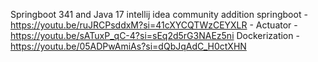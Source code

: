 Springboot 341 and Java 17
intellij idea community addition  springboot - https://youtu.be/ruJRCPsddxM?si=41cXYCQTWzCEYXLR -
Actuator - https://youtu.be/sATuxP_qC-4?si=sEq2d5rG3NAEz5ni
Dockerization - https://youtu.be/05ADPwAmiAs?si=dQbJqAdC_H0ctXHN